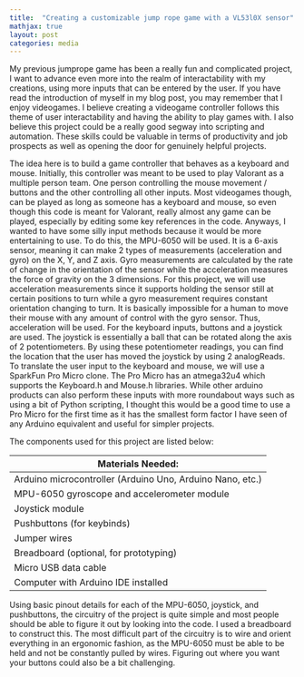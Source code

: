 ```yaml
---
title:  "Creating a customizable jump rope game with a VL53l0X sensor"
mathjax: true
layout: post
categories: media
---
```


My previous jumprope game has been a really fun and complicated project, I want to advance even more into the realm of interactability with my creations,
using more inputs that can be entered by the user. If you have read the introduction of myself in my blog post, you may remember that I enjoy videogames. I believe creating a videogame controller
follows this theme of user interactability and having the ability to play games with. I also believe this project could be a really good
segway into scripting and automation. These skills could be valuable in terms of productivity and job prospects as well as opening the door for 
genuinely helpful projects.

The idea here is to build a game controller that behaves as a keyboard and mouse. Initially, this controller was meant to be 
used to play Valorant as a multiple person team. One person controlling the mouse movement / buttons and the other controlling all other inputs. Most videogames though,
can be played as long as someone has a keyboard and mouse, so even though this code is meant for Valorant, really almost any game can be played,
especially by editing some key references in the code. Anyways, I wanted to have some silly input methods because it would be more entertaining to use. To do this,
the MPU-6050 will be used. It is a 6-axis sensor, meaning it can make 2 types of measurements (acceleration and gyro) on the X, Y, and Z axis. Gyro measurements are calculated by the rate of change in the orientation of the sensor while the
acceleration measures the force of gravity on the 3 dimensions. For this project, we will use acceleration measurements since it supports holding the sensor still at certain positions to turn while a gyro measurement requires constant orientation changing to turn. It is basically impossible for a human to
move their mouse with any amount of control with the gyro sensor. Thus, acceleration will be used. For the keyboard inputs, buttons and 
a joystick are used. The joystick is essentially a ball that can be rotated along the axis of 2 potentiometers. By using these potentiometer
readings, you can find the location that the user has moved the joystick by using 2 analogReads. To translate the user input to the keyboard and mouse, we will use a
SparkFun Pro Micro clone. The Pro Micro has an atmega32u4 which supports the Keyboard.h and Mouse.h libraries. While other arduino products can also perform these inputs with more roundabout ways such as using a bit of Python scripting,
I thought this would be a good time to use a Pro Micro for the first time as it has the smallest form factor I have seen of any Arduino equivalent and useful for simpler projects.

The components used for this project are listed below:

| Materials Needed:      |
| ----------- |
| Arduino microcontroller (Arduino Uno, Arduino Nano, etc.)      |
| MPU-6050 gyroscope and accelerometer module   |
| Joystick module   |
| Pushbuttons (for keybinds)   |
| Jumper wires   |
| Breadboard (optional, for prototyping)  |
| Micro USB data cable  |
| Computer with Arduino IDE installed  |

Using basic pinout details for each of the MPU-6050, joystick, and pushbuttons, the circuitry of the project is quite simple and most people should be able to figure it out by looking into the code.
I used a breadboard to construct this. The most difficult part of the circuitry is to wire and orient everything in an ergonomic fashion, as the MPU-6050 must be able to be held and not be constantly pulled by
wires. Figuring out where you want your buttons could also be a bit challenging.
